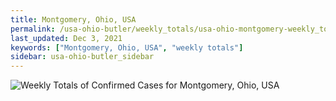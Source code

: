```yaml
---
title: Montgomery, Ohio, USA
permalink: /usa-ohio-butler/weekly_totals/usa-ohio-montgomery-weekly_totals.html
last_updated: Dec 3, 2021
keywords: ["Montgomery, Ohio, USA", "weekly totals"]
sidebar: usa-ohio-butler_sidebar
---
```


![Weekly Totals of Confirmed Cases for Montgomery, Ohio, USA](/covid_tracker/images/graphs/usa-ohio-montgomery-weekly_totals_graph.png)
